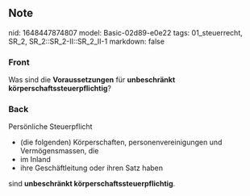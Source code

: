 ## Note
nid: 1648447874807
model: Basic-02d89-e0e22
tags: 01_steuerrecht, SR_2, SR_2::SR_2-II::SR_2_II-1
markdown: false

### Front
Was sind die <b>Voraussetzungen</b> für <b>unbeschränkt
körperschaftssteuerpflichtig</b>?

### Back
Persönliche Steuerpflicht
<ul>
  <li>(die folgenden) Körperschaften, personenvereinigungen und
  Vermögensmassen, die
  <li>im Inland
  <li>ihre Geschäftleitung oder ihren Satz haben
</ul>sind <b>unbeschränkt körperschaftssteuerpflichtig</b>.
